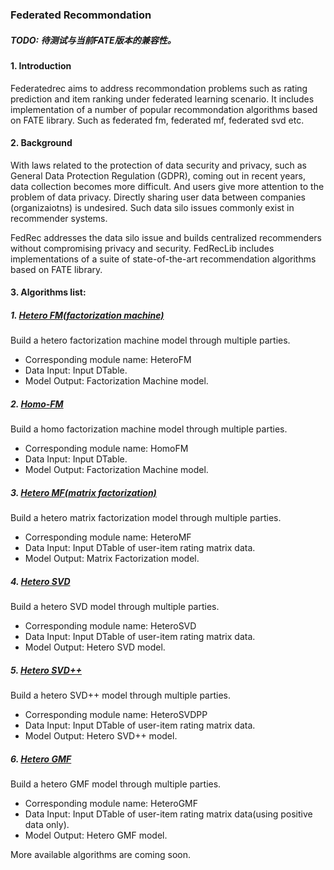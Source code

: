 ### Federated Recommondation
##### TODO: 待测试与当前FATE版本的兼容性。
#### 1. Introduction

Federatedrec aims to address recommondation problems such as rating prediction and item ranking under federated learning scenario. It includes implementation of a number of popular recommondation algorithms based on FATE library. Such as federated fm, federated mf, federated svd etc.

#### 2. Background

With laws related to the protection of data security and privacy, such as General Data Protection Regulation (GDPR), coming out in recent years, data collection becomes more difficult. And users give more attention to the problem of data privacy. Directly sharing user data between companies (organizaiotns) is undesired. Such data silo issues commonly exist in recommender systems.

FedRec addresses the data silo issue and builds centralized recommenders without compromising privacy and security. FedRecLib includes implementations of a suite of state-of-the-art recommendation algorithms based on FATE library.

#### 3. Algorithms list:

##### 1. [Hetero FM(factorization machine)](./factorization_machine/README.md)
Build a hetero factorization machine model through multiple parties.

- Corresponding module name: HeteroFM
- Data Input: Input DTable.
- Model Output: Factorization Machine model.

##### 2. [Homo-FM](./factorization_machine/README.md)
Build a homo factorization machine model through multiple parties.

- Corresponding module name: HomoFM
- Data Input: Input DTable.
- Model Output: Factorization Machine model.

##### 3. [Hetero MF(matrix factorization)](./matrix_factorization/README.md)
Build a hetero matrix factorization model through multiple parties.

- Corresponding module name: HeteroMF
- Data Input: Input DTable of user-item rating matrix data.
- Model Output: Matrix Factorization model.


##### 4. [Hetero SVD](./svd/README.md)
Build a hetero SVD model through multiple parties.

- Corresponding module name: HeteroSVD
- Data Input: Input DTable of user-item rating matrix data.
- Model Output: Hetero SVD model.


##### 5. [Hetero SVD++](./svdpp/README.md)
Build a hetero SVD++ model through multiple parties.

- Corresponding module name: HeteroSVDPP
- Data Input: Input DTable of user-item rating matrix data.
- Model Output: Hetero SVD++ model.

##### 6. [Hetero GMF](./general_mf/README.md)
Build a hetero GMF model through multiple parties.

- Corresponding module name: HeteroGMF
- Data Input: Input DTable of user-item rating matrix data(using positive data only).
- Model Output: Hetero GMF model.

More available algorithms are coming soon.
